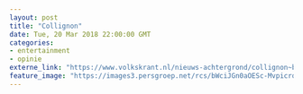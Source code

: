 ```yaml
---
layout: post
title: "Collignon"
date: Tue, 20 Mar 2018 22:00:00 GMT
categories: 
- entertainment 
- opinie 
externe_link: "https://www.volkskrant.nl/nieuws-achtergrond/collignon~b33857d3/"
feature_image: "https://images3.persgroep.net/rcs/bWciJGn0aOESc-MvpicrqXiR1js/diocontent/145125846/_crop/1478/278/1838/1838/_fill/320/320?appId=93a17a8fd81db0de025c8abd1cca1279&quality=0.85"
---
```



